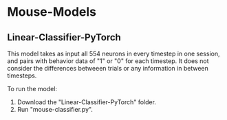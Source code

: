 # Mouse-Models

## Linear-Classifier-PyTorch

This model takes as input all 554 neurons in every timestep in one session, and pairs with behavior data of "1" or "0" for each timestep.
It does not consider the differences betweeen trials or any information in between timesteps.

To run the model:

1. Download the "Linear-Classifier-PyTorch" folder.
2. Run "mouse-classifier.py".
